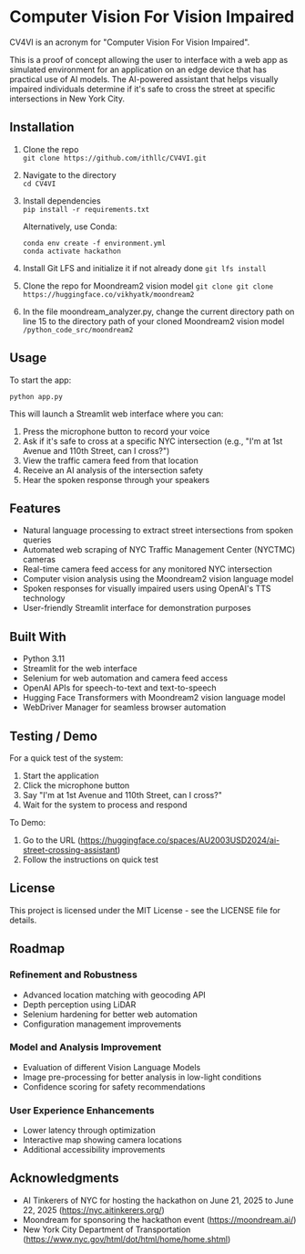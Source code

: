# Computer Vision For Vision Impaired

CV4VI is an acronym for "Computer Vision For Vision Impaired".

This is a proof of concept allowing the user to interface with a web app as simulated environment for an application on an edge device that has practical use of AI models. The AI-powered assistant that helps visually impaired individuals determine if it's safe to cross the street at specific intersections in New York City.

## Installation
1. Clone the repo  
   `git clone https://github.com/ithllc/CV4VI.git`
2. Navigate to the directory  
   `cd CV4VI`
3. Install dependencies  
   `pip install -r requirements.txt`
   
   Alternatively, use Conda:
   ```
   conda env create -f environment.yml
   conda activate hackathon
   ```
4. Install Git LFS and initialize it if not already done
   `git lfs install`

5. Clone the repo for Moondream2 vision model
   `git clone git clone https://huggingface.co/vikhyatk/moondream2`

6. In the file moondream_analyzer.py, change the current directory path on line 15 to the directory path of your cloned Moondream2 vision model
   `/python_code_src/moondream2`


## Usage
To start the app:
```
python app.py
```

This will launch a Streamlit web interface where you can:
1. Press the microphone button to record your voice
2. Ask if it's safe to cross at a specific NYC intersection (e.g., "I'm at 1st Avenue and 110th Street, can I cross?")
3. View the traffic camera feed from that location
4. Receive an AI analysis of the intersection safety
5. Hear the spoken response through your speakers

## Features
- Natural language processing to extract street intersections from spoken queries
- Automated web scraping of NYC Traffic Management Center (NYCTMC) cameras
- Real-time camera feed access for any monitored NYC intersection
- Computer vision analysis using the Moondream2 vision language model
- Spoken responses for visually impaired users using OpenAI's TTS technology
- User-friendly Streamlit interface for demonstration purposes

## Built With
- Python 3.11
- Streamlit for the web interface
- Selenium for web automation and camera feed access
- OpenAI APIs for speech-to-text and text-to-speech
- Hugging Face Transformers with Moondream2 vision language model
- WebDriver Manager for seamless browser automation

## Testing / Demo
For a quick test of the system:
1. Start the application
2. Click the microphone button
3. Say "I'm at 1st Avenue and 110th Street, can I cross?"
4. Wait for the system to process and respond

To Demo:
1. Go to the URL (https://huggingface.co/spaces/AU2003USD2024/ai-street-crossing-assistant)
2. Follow the instructions on quick test

## License
This project is licensed under the MIT License - see the LICENSE file for details.

## Roadmap
### Refinement and Robustness
- Advanced location matching with geocoding API
- Depth perception using LiDAR 
- Selenium hardening for better web automation
- Configuration management improvements

### Model and Analysis Improvement
- Evaluation of different Vision Language Models
- Image pre-processing for better analysis in low-light conditions
- Confidence scoring for safety recommendations

### User Experience Enhancements
- Lower latency through optimization
- Interactive map showing camera locations
- Additional accessibility improvements

## Acknowledgments
- AI Tinkerers of NYC for hosting the hackathon on June 21, 2025 to June 22, 2025 (https://nyc.aitinkerers.org/)
- Moondream for sponsoring the hackathon event (https://moondream.ai/)
- New York City Department of Transportation (https://www.nyc.gov/html/dot/html/home/home.shtml)
